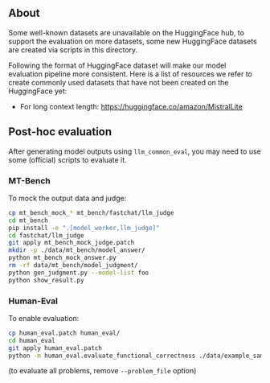 ## About
Some well-known datasets are unavailable on the HuggingFace hub, to support the evaluation on more datasets, some new HuggingFace datasets are created via scripts in this directory.

Following the format of HuggingFace dataset will make our model evaluation pipeline more consistent. Here is a list of resources we refer to create commonly used datasets that have not been created on the HuggingFace yet:

* For long context length: https://huggingface.co/amazon/MistralLite

## Post-hoc evaluation
After generating model outputs using `llm_common_eval`, you may need to use some (official) scripts to evaluate it.

### MT-Bench
To mock the output data and judge:
```sh
cp mt_bench_mock_* mt_bench/fastchat/llm_judge
cd mt_bench
pip install -e ".[model_worker,llm_judge]"
cd fastchat/llm_judge
git apply mt_bench_mock_judge.patch
mkdir -p ./data/mt_bench/model_answer/
python mt_bench_mock_answer.py
rm -rf data/mt_bench/model_judgment/
python gen_judgment.py --model-list foo
python show_result.py
```

### Human-Eval
To enable evaluation:
```sh
cp human_eval.patch human_eval/
cd human_eval
git apply human_eval.patch
python -m human_eval.evaluate_functional_correctness ./data/example_samples.jsonl --problem_file=data/example_problem.jsonl
```
(to evaluate all problems, remove `--problem_file` option)
